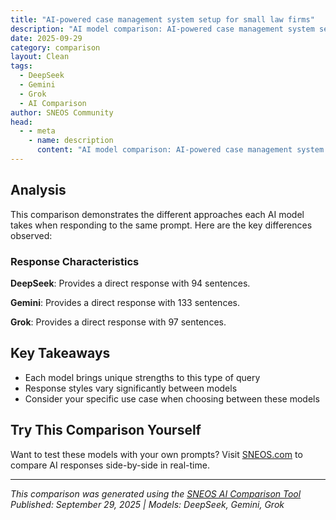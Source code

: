 ```yaml
---
title: "AI-powered case management system setup for small law firms"
description: "AI model comparison: AI-powered case management system setup for small law firms..."
date: 2025-09-29
category: comparison
layout: Clean
tags:
  - DeepSeek
  - Gemini
  - Grok
  - AI Comparison
author: SNEOS Community
head:
  - - meta
    - name: description
      content: "AI model comparison: AI-powered case management system setup for small law firms..."
---
```


<ChatComparison
  title="AI-powered case management system setup for small law firms"
  prompt="AI-powered case management system setup for small law firms"
  :responses='{"DeepSeek": "Of course. Setting up an AI-powered case management system for a small law firm is a strategic move that can dramatically improve efficiency, reduce human error, and free up time for high-value legal work.\n\nHere is a comprehensive guide, from understanding the \u0022why\u0022 to the step-by-step \u0022how.\u0022\n\n---\n\n### **Part 1: The \u0022Why\u0022 - Benefits of an AI-Powered System**\n\nBefore investing, understand the tangible benefits:\n\n* **Automate Repetitive Tasks:**\n * **Time Tracking:** Automatically capture time spent on emails, calls, and documents.\n * **Document Drafting:** Generate first drafts of common documents (engagement letters, simple contracts, pleadings) from templates.\n * **Data Entry:** Auto-populate client and matter information from intake forms.\n* **Supercharge Legal Research:**\n * Instantly find relevant case law, statutes, and regulations based on a natural language query.\n * Get case summaries and identify key legal precedents.\n* **Enhanced Due Diligence \u0026 Review:**\n * **Document Review:** Analyze thousands of documents (e.g., in discovery) to identify key concepts, privileged information, or specific clauses in seconds.\n * **Contract Analysis:** Quickly review contracts for non-standard clauses, risks, and obligations.\n* **Improved Client Service \u0026 Intake:**\n * **Chatbots:** Provide 24/7 initial responses, schedule consultations, and answer basic FAQs on your website.\n * **Intake Triage:** Analyze intake forms to flag potential conflicts and prioritize urgent matters.\n* **Proactive Risk Management:**\n * **Deadline Management:** AI can predict and flag critical deadlines (statutes of limitations, court dates) more reliably than manual entry.\n * **Conflict Checking:** Perform deeper, more thorough conflict of interest checks across parties and related entities.\n\n---\n\n### **Part 2: The \u0022How\u0022 - Step-by-Step Setup Guide**\n\n#### **Step 1: Assess Your Firm\u0027s Needs \u0026 Processes**\nYou cannot automate chaos. First, get a clear picture of your current state.\n* **Map Your Workflow:** Chart the journey of a case from initial intake to closure. Where are the bottlenecks? (e.g., client onboarding, document assembly, billing).\n* **Identify Pain Points:** What tasks consume the most non-billable time? What are the most common sources of error or stress?\n* **Define Goals:** What do you want the AI to achieve? (e.g., \u0022Reduce document draft time by 50%,\u0022 \u0022Eliminate missed deadlines,\u0022 \u0022Improve billable hour capture by 15%\u0022).\n\n#### **Step 2: Choose Your Approach: Integrated vs. Best-of-Breed**\n\nYou have two primary paths:\n\n**A. The All-in-One Integrated Platform (Recommended for most small firms)**\nThese are modern case management systems with AI features built directly into the platform.\n\n* **Pros:** Seamless integration, single vendor, easier to learn, unified data.\n* **Cons:** AI features might be less powerful than specialized tools.\n* **Examples:**\n * **Clio:** Market leader with **Clio Duo**, an AI assistant that helps draft emails, summarize notes, and check for tone.\n * **PracticePanther:** Offers AI-powered timekeeping, document automation, and workflow triggers.\n * **MyCase:** Strong on client communication with automated reminders and a client portal.\n * **Smokeball:** Excels at automatic time tracking and integrates deeply with Microsoft Word for document assembly.\n\n**B. The \u0022Best-of-Breed\u0022 Hybrid Approach**\nUse your existing (or a new) core case management system and bolt on specialized AI tools for specific tasks.\n\n* **Pros:** Access to best-in-class AI capabilities for specific functions.\n* **Cons:** More complex setup, multiple logins, potential integration issues, higher total cost.\n* **AI Tool Examples:**\n * **Legal Research:** **Westlaw Edge** (KeyCite Overruling Risk), **Lexis\u002B AI** (AI-Assisted Research).\n * **Document Review \u0026 Analysis:** **Kira Systems**, **Relativity**.\n * **Document Drafting:** **CoCounsel** (by Casetext), **Harvey** (for complex legal reasoning).\n * **Due Diligence:** **Luminance**.\n\n**Recommendation for Small Firms:** Start with an **Integrated Platform** like Clio or PracticePanther. They offer the best balance of functionality, ease of use, and cost. You can always add a specialized tool later for a specific, high-volume need.\n\n#### **Step 3: Data Migration \u0026 Organization (The Most Critical Step)**\nAI is only as good as the data it\u0027s trained on. For your system, this means your existing data.\n* **Clean Your Data:** Before migration, de-duplicate contacts, standardize naming conventions, and ensure matter types are consistent.\n* **Plan the Migration:** Work with your chosen vendor. They often have services or guides to help move data from spreadsheets, old software, or email folders.\n* **Start Anew if Necessary:** For some very small firms, it might be easier to start fresh with new matters in the new system and keep the old data in an archive.\n\n#### **Step 4: Configuration \u0026 Customization**\n* **Matter Types:** Create templates for different practice areas (e.g., \u0022Personal Injury,\u0022 \u0022Real Estate Closing,\u0022 \u0022Estate Planning\u0022). Each template can have pre-set tasks, workflows, and document templates.\n* **Document Templates:** Build and upload your firm\u0027s standard documents (engagement letters, motions, contracts) with merge fields for client/matter data.\n* **Automated Workflows:** Set up triggers. *Example:* When a matter status changes to \u0022Pre-Litigation,\u0022 automatically generate tasks for \u0022Draft Demand Letter,\u0022 \u0022Collect Medical Records,\u0022 and \u0022Assign to Paralegal.\u0022\n* **User Permissions:** Define roles (Partner, Associate, Paralegal, Staff) and what data and functions they can access.\n\n#### **Step 5: Training \u0026 Adoption (The Human Factor)**\nTechnology fails if people don\u0027t use it.\n* **Phased Rollout:** Start with a small, willing \u0022pilot group\u0022 before rolling out to the entire firm.\n* **Hands-On Training:** Don\u0027t just watch demo videos. Have the team create a fake matter and run through the entire lifecycle in the new system.\n* **Highlight \u0022What\u0027s In It For Me\u0022:** Show the associates how AI time-tracking puts money in their pocket. Show paralegals how document automation saves them hours of typing.\n* **Assign a \u0022Champion\u0022:** Designate a tech-savvy team member as the go-to expert for questions.\n\n#### **Step 6: Go Live \u0026 Continuous Improvement**\n* **Launch:** Set a firm-wide \u0022go-live\u0022 date and ensure the old system is retired.\n* **Gather Feedback:** Check in regularly. What\u0027s working? What\u0027s frustrating?\n* **Iterate:** Use feedback to tweak workflows, create new document templates, and better utilize the AI features. Explore new AI tools as they become available and as your firm\u0027s needs evolve.\n\n---\n\n### **Part 3: Key Considerations \u0026 Best Practices**\n\n* **Security \u0026 Confidentiality (Ethical Duty):** This is non-negotiable.\n * **Choose SOC 2 Certified Vendors:** This ensures they have rigorous data security standards.\n * **Read the EULA:** Understand how the AI vendor uses your data. Does it train its public model on your client\u0027s data? (Most reputable legal tech companies do **not** do this for confidentiality reasons). **Opt for vendors that contractually guarantee data isolation.**\n * **Maintain Attorney Oversight:** AI is a tool, not a lawyer. A responsible attorney must always review and take responsibility for the final work product. Never blindly trust an AI\u0027s output (\u0022hallucinations\u0022 are a known issue).\n* **Cost:** Budget for monthly/user subscriptions. Weigh this against the expected ROI in recovered time and increased billables.\n* **Start Small:** You don\u0027t need to use every AI feature on day one. Pick one or two pain points (e.g., time tracking and document drafting) and master them first.\n\n### **Sample Starter Tech Stack for a 5-Person Law Firm**\n\n* **Core Case Management:** **Clio** or **PracticePanther**\n* **Document Storage \u0026 Collaboration:** **Microsoft 365** (for native integration) or **Google Workspace**\n* **Legal Research (Add-on):** **Casetext** (includes the powerful **CoCounsel** AI assistant) for a more affordable, AI-native research experience.\n* **Communication:** The built-in client portals and messaging in your case management system.\n\nBy following this structured approach, a small law firm can successfully implement an AI-powered system that reduces administrative burden, mitigates risk, and allows legal professionals to focus on what they do best: practicing law.", "Gemini": "Okay, let\u0027s break down how a small law firm can set up an AI-powered case management system. This is a multi-faceted project, requiring careful planning and execution. I\u0027ll cover the key steps, considerations, and potential tools.\n\n**I. Understanding the Need and Setting Goals**\n\n* **Identify Pain Points:** Before diving into AI, honestly assess what challenges your firm faces. Are you struggling with:\n * **Time Management:** Spending too much time on administrative tasks?\n * **Information Overload:** Difficulty finding key documents and information quickly?\n * **Client Communication:** Struggling to keep clients informed and engaged?\n * **Billing Inefficiencies:** Losing billable hours or struggling to track expenses?\n * **Data Security:** Concerns about protecting sensitive client information?\n * **Intake efficiency:** Is it taking too long to onboard new clients?\n * **Process automation:** Are there repetitive tasks that take up too much time?\n\n* **Define Goals:** What do you hope to achieve with an AI-powered system? Quantify these goals whenever possible. Examples:\n * Reduce administrative time by 20%.\n * Improve client satisfaction scores by 15%.\n * Increase billable hours by 10%.\n * Reduce errors in document preparation by 5%.\n * Reduce client onboarding time by 50%.\n\n* **Budget Considerations:** AI solutions can range from affordable to quite expensive. Determine your budget upfront to narrow down your options. Consider:\n * Software subscription costs (monthly/annual).\n * Implementation costs (training, data migration).\n * Potential hardware upgrades (if needed).\n * Ongoing maintenance and support fees.\n\n**II. Core Components of an AI-Powered Case Management System**\n\nA comprehensive system typically involves these key components:\n\n* **Case Management Software (Foundation):** This is your central hub. It should offer features like:\n * Contact Management: Organize client, opposing counsel, and expert contact information.\n * Calendar \u0026 Task Management: Schedule deadlines, court dates, and reminders.\n * Document Management: Securely store and organize case-related documents.\n * Time Tracking \u0026 Billing: Track billable hours, expenses, and generate invoices.\n * Workflow Automation: Automate repetitive tasks, such as sending reminders or generating documents.\n * Client Portal: Provide clients with secure access to case information.\n * Reporting: Generate reports on key metrics like case progress, billable hours, and client satisfaction.\n\n* **AI Integration (The Power Boost):** This is where the AI magic happens. Look for integrations or features that provide:\n * **Document Summarization:** Automatically generate summaries of lengthy documents (contracts, depositions, transcripts).\n * **Document Review \u0026 Analysis:** Quickly identify key information, relevant clauses, or potential risks within documents.\n * **Legal Research:** AI-powered research tools can help find relevant case law and statutes faster.\n * **Predictive Analytics:** AI can analyze case data to predict outcomes, identify potential issues, or suggest optimal strategies.\n * **Chatbots \u0026 Virtual Assistants:** Automate client communication, answer basic questions, and schedule appointments.\n * **Optical Character Recognition (OCR):** Convert scanned documents into searchable text.\n * **Natural Language Processing (NLP):** Understand and analyze the meaning of text, enabling more accurate searches and document analysis.\n * **Transcription Services:** Automatically transcribe audio and video recordings.\n\n**III. Selecting the Right Tools**\n\nHere\u0027s a breakdown of considerations and examples of potential tools:\n\n* **Case Management Software with AI Features or Integrations:** Start here. Many popular platforms are adding AI capabilities or integrating with AI services.\n\n * **Clio:** A leading cloud-based platform with integrations for document automation and legal research. Explore their app store for AI add-ons.\n * **MyCase:** Another popular option with features for document management, client communication, and billing.\n * **PracticePanther:** Known for its user-friendly interface and focus on automation.\n * **Smokeball:** Designed for small law firms, with a focus on automating document creation and workflow management.\n\n **Things to Consider When Choosing Case Management Software:**\n\n * **Scalability:** Can the system grow with your firm?\n * **Ease of Use:** Is the interface intuitive and easy for your staff to learn?\n * **Security:** Does the system meet industry standards for data security (e.g., HIPAA compliance if applicable)?\n * **Integrations:** Does the system integrate with other tools you use (e.g., accounting software, email providers)?\n * **Customer Support:** Is the vendor responsive and helpful?\n * **Pricing:** Is the pricing model affordable and transparent?\n\n* **Standalone AI Tools:** If your existing case management system doesn\u0027t offer the AI features you need, you can integrate with standalone AI tools. Examples:\n\n * **ROSS Intelligence:** AI-powered legal research platform. (Expensive, but powerful)\n * **CaseText CARA AI:** Legal research platform that analyzes your briefs and finds relevant case law.\n * **Kira Systems (Now part of Litera):** AI-powered contract review and analysis. Can extract clauses and identify risks.\n * **Lex Machina:** Legal analytics platform that provides insights into judges, courts, and opposing counsel. Useful for litigation strategy.\n * **Leverage AI:** Uses AI to automate document review and summarization tasks.\n * **WordRake:** AI-powered editing tool that helps improve writing clarity and conciseness.\n * **Otter.ai:** Transcription service that integrates with Zoom and other platforms. Useful for transcribing depositions and client meetings.\n\n* **Client Communication Tools with AI:**\n\n * **Lawmatics:** Focuses on client intake and marketing automation, leveraging AI to personalize communication.\n * Consider integrating a chatbot on your website to answer basic inquiries and qualify leads. Platforms like Chatfuel or ManyChat can be used and connected to legal information databases.\n\n**IV. Implementation Steps**\n\n1. **Data Migration:** Transfer your existing case data into the new system. This is a critical step that requires careful planning to avoid data loss or corruption. Consider using data migration tools or hiring a consultant.\n\n2. **System Configuration:** Customize the system to match your firm\u0027s specific needs and workflows. This includes setting up user roles, configuring document templates, and creating automated workflows.\n\n3. **Training:** Provide comprehensive training to your staff on how to use the new system. This is essential to ensure that everyone is comfortable and confident using the tools. Offer ongoing training and support.\n\n4. **Testing:** Thoroughly test the system to identify any bugs or issues. Involve your staff in the testing process.\n\n5. **Go-Live:** Once you\u0027re confident that the system is working properly, roll it out to your firm. Consider a phased rollout to minimize disruption.\n\n6. **Monitoring and Optimization:** Continuously monitor the system\u0027s performance and make adjustments as needed. Track key metrics to measure the impact of the AI implementation. Stay up-to-date on the latest AI technologies and trends.\n\n**V. Important Considerations**\n\n* **Data Privacy and Security:** AI systems often require access to sensitive client data. Ensure that the tools you choose meet industry standards for data privacy and security, such as GDPR and CCPA. Implement appropriate security measures to protect client data.\n* **Ethical Considerations:** Be aware of the ethical implications of using AI in legal practice. Ensure that AI is used in a fair and unbiased manner. Maintain human oversight of AI-powered decisions. Disclose the use of AI to clients when appropriate.\n* **Bias Mitigation:** AI algorithms can sometimes reflect biases present in the data they are trained on. Take steps to mitigate bias in your AI systems.\n* **Human Oversight:** AI should augment, not replace, human judgment. Always have a human lawyer review and approve AI-generated outputs.\n* **Change Management:** Implementing AI can be a significant change for your firm. Communicate the benefits of AI to your staff and address any concerns they may have. Be prepared to provide ongoing support and guidance.\n* **Integration is Key:** A piecemeal approach can create more headaches than benefits. Focus on systems that integrate well to avoid data silos and streamline workflows.\n\n**VI. Example Scenario: Streamlining Contract Review**\n\nLet\u0027s say you want to speed up contract review:\n\n1. **Choose a Case Management System:** Select a platform like Clio or MyCase that offers document management and workflow automation.\n\n2. **Integrate with AI-Powered Contract Review Tool:** Integrate with Kira Systems (Litera) or Leverage AI.\n\n3. **Workflow:**\n * Upload the contract to your case management system.\n * Initiate the AI-powered contract review process.\n * Kira Systems will automatically identify key clauses, deadlines, and potential risks.\n * The AI tool will generate a summary report highlighting the key findings.\n * A lawyer reviews the AI-generated report and makes any necessary adjustments.\n\n**VII. Final Thoughts**\n\nImplementing an AI-powered case management system is an investment that can pay off in increased efficiency, improved client satisfaction, and a competitive advantage. However, it\u0027s important to approach the project strategically, with careful planning and execution. Start small, focus on solving specific pain points, and continuously evaluate the results. Don\u0027t be afraid to experiment and adapt as needed. The legal landscape is evolving, and AI is poised to play a significant role in its future. Good luck!\n", "Grok": "Setting up an AI-powered case management system for small law firms can significantly streamline operations, improve client service, and enhance efficiency. Below is a step-by-step guide to help small law firms implement such a system:\n\n---\n\n### **1. Assess Your Firm\u2019s Needs**\nBefore investing in an AI-powered case management system, evaluate your firm\u0027s specific requirements and challenges. Consider the following:\n- **Case Volume and Types**: What types of cases does your firm handle (e.g., family law, personal injury, criminal law)? How many cases do you manage monthly?\n- **Current Pain Points**: Are you struggling with document management, billing, client communication, or deadline tracking?\n- **Budget**: Determine how much your firm can invest in software and hardware.\n- **Staff Technical Skills**: Assess your team\u2019s ability to adapt to new technology and whether training will be required.\n- **Scalability**: Choose a system that can grow with your firm as your caseload or team size increases.\n\n---\n\n### **2. Research AI-Powered Case Management Tools**\nThere are several AI-powered case management platforms designed for law firms. These tools often include features like automation, document analysis, predictive analytics, and client relationship management (CRM). Some popular options for small law firms include:\n\n- **Clio**: Offers AI-driven features like document automation and time tracking. Clio Grow also helps with client intake and lead management.\n- **MyCase**: Provides case management, billing, and communication tools with automation features.\n- **PracticePanther**: Includes AI tools for workflow automation, billing, and client portal management.\n- **Smokeball**: Focuses on document automation and legal research with AI-powered insights.\n- **LEAP**: Combines case management with AI for document drafting and time recording.\n- **Rocket Matter**: Offers billing, calendaring, and task management with some AI-driven automation.\n\n**Key AI Features to Look For**:\n- **Document Automation**: Automatically generate contracts, pleadings, and other legal documents using templates.\n- **Predictive Analytics**: Use AI to predict case outcomes based on historical data or trends.\n- **Natural Language Processing (NLP)**: Analyze contracts or discovery documents to identify relevant clauses or issues.\n- **Client Communication**: Automate email follow-ups and reminders for clients.\n- **Workflow Automation**: Automate repetitive tasks like scheduling, deadline tracking, and invoicing.\n- **Legal Research**: AI tools integrated with platforms like Westlaw or LexisNexis for faster research.\n\n**Comparison Tip**: Look for platforms with free trials or demos to test features before committing. Check for integrations with existing tools (e.g., QuickBooks for accounting or Microsoft Office).\n\n---\n\n### **3. Budget and Cost Considerations**\nSmall law firms often operate on tight budgets, so it\u2019s important to balance cost and functionality.\n- **Subscription Costs**: Most case management tools operate on a subscription model (e.g., $30\u2013$100 per user/month).\n- **One-Time Costs**: Some platforms may require setup or onboarding fees.\n- **Training Costs**: Allocate funds for staff training or onboarding support.\n- **Hardware Requirements**: Ensure your firm\u2019s computers and internet infrastructure can support cloud-based or on-premise systems.\n\n**Tip**: Look for discounts for annual subscriptions or packages tailored for small firms (1\u201310 users).\n\n---\n\n### **4. Choose a Deployment Model**\nDecide whether you want a cloud-based or on-premise system:\n- **Cloud-Based**: Most AI case management tools (e.g., Clio, MyCase) are cloud-based, offering flexibility, remote access, and automatic updates. Ideal for small firms with limited IT resources.\n- **On-Premise**: Requires local servers and IT maintenance but offers greater control over data. Less common for small firms due to cost and complexity.\n\n**Security Note**: Ensure the system complies with data protection regulations (e.g., GDPR, HIPAA) and offers robust encryption, especially for client data.\n\n---\n\n### **5. Plan Data Migration**\nIf you\u0027re switching from a manual system or an older case management tool, plan how to migrate existing data.\n- **Inventory Data**: Identify all client files, case notes, billing records, and documents to be transferred.\n- **Clean Data**: Remove duplicates or outdated information to avoid clutter in the new system.\n- **Work with Vendor Support**: Many platforms offer data migration assistance or tools to import data from spreadsheets or other systems.\n- **Backup**: Always keep a backup of your data before migration in case of errors.\n\n---\n\n### **6. Train Your Team**\nAdoption of an AI-powered system depends on your team\u2019s willingness and ability to use it.\n- **Vendor Training**: Many platforms provide onboarding sessions, tutorials, or webinars.\n- **Internal Training**: Designate a tech-savvy team member as the \u201Csuper user\u201D to assist others.\n- **Ongoing Support**: Ensure access to customer support or helpdesk resources for troubleshooting.\n- **Start Small**: Roll out the system to a small group of users or for specific tasks before full implementation.\n\n**Tip**: Highlight how the AI features (e.g., automation) will save time and reduce manual work to encourage buy-in.\n\n---\n\n### **7. Integrate with Other Tools**\nMaximize the system\u0027s value by integrating it with tools your firm already uses:\n- **Accounting Software**: Sync with QuickBooks or Xero for billing and invoicing.\n- **Email and Calendar**: Integrate with Outlook or Google Workspace for scheduling and communication.\n- **E-Signature Tools**: Use platforms like DocuSign or HelloSign for client agreements.\n- **Legal Research Platforms**: Ensure compatibility with tools like Westlaw or LexisNexis for seamless access.\n\n---\n\n### **8. Monitor and Optimize**\nAfter implementation, track the system\u2019s performance and gather feedback from your team.\n- **Key Metrics**: Monitor time saved on repetitive tasks, error reduction in documents, and client satisfaction.\n- **User Feedback**: Regularly ask staff for input on usability and areas for improvement.\n- **Updates**: Stay informed about new AI features or updates from the vendor to enhance functionality.\n- **Scalability**: As your firm grows, adjust user licenses or explore advanced features like AI-driven case analytics.\n\n---\n\n### **9. Ensure Compliance and Ethics**\nAI tools in legal practice must adhere to ethical and regulatory standards:\n- **Client Confidentiality**: Verify that the system complies with data privacy laws and bar association rules.\n- **Bias in AI**: Be cautious of AI tools that may exhibit bias in predictive analytics or decision-making (e.g., case outcome predictions).\n- **Transparency**: Inform clients if AI is being used in their case and obtain consent if necessary.\n\n---\n\n### **10. Example Setup Timeline for a Small Law Firm**\n| **Phase** | **Duration** | **Tasks** |\n|-------------------------|--------------------|--------------------------------------------------------------------------|\n| Needs Assessment | 1\u20132 Weeks | Identify pain points, set budget, and define requirements. |\n| Research \u0026 Selection | 2\u20133 Weeks | Compare tools, request demos, and choose a platform. |\n| Contract \u0026 Setup | 1 Week | Finalize subscription, set up accounts, and configure settings. |\n| Data Migration | 1\u20132 Weeks | Transfer existing case data with vendor support. |\n| Training \u0026 Testing | 2\u20133 Weeks | Train staff, run pilot tests, and troubleshoot issues. |\n| Full Rollout | Ongoing | Deploy to all users, monitor performance, and optimize workflows. |\n\n---\n\n### **Benefits of AI-Powered Case Management for Small Law Firms**\n- **Time Savings**: Automate repetitive tasks like document drafting and billing.\n- **Cost Efficiency**: Reduce overhead by minimizing manual labor and errors.\n- **Improved Client Service**: Enhance communication with automated updates and accessible client portals.\n- **Competitive Edge**: Leverage AI insights to make data-driven decisions in case strategy.\n\n---\n\nBy carefully selecting and implementing an AI-powered case management system, small law firms can boost productivity, improve client satisfaction, and focus on what matters most\u2014practicing law. If you have a specific tool in mind or need help with a particular aspect (e.g., data migration), feel free to ask!"}' 
  published-date="16:28"
/>

## Analysis

This comparison demonstrates the different approaches each AI model takes when responding to the same prompt. Here are the key differences observed:

### Response Characteristics

**DeepSeek**: Provides a direct response with 94 sentences. 

**Gemini**: Provides a direct response with 133 sentences. 

**Grok**: Provides a direct response with 97 sentences. 

## Key Takeaways

- Each model brings unique strengths to this type of query
- Response styles vary significantly between models
- Consider your specific use case when choosing between these models

## Try This Comparison Yourself

Want to test these models with your own prompts? Visit [SNEOS.com](https://sneos.com) to compare AI responses side-by-side in real-time.

---

*This comparison was generated using the [SNEOS AI Comparison Tool](https://sneos.com)*
*Published: September 29, 2025 | Models: DeepSeek, Gemini, Grok*

